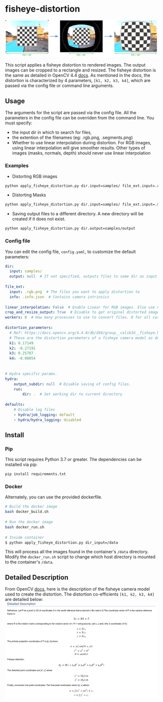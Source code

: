 # fisheye-distortion

![Method](images/fisheye-distort-fig.png)

This script applies a fisheye distortion to rendered images. The output images can be cropped to a
rectangle and resized. The fisheye distortion is the same as detailed in OpenCV 4.4 [docs](https://docs.opencv.org/4.4.0/db/d58/group__calib3d__fisheye.html).
As mentioned in the docs, the distortion is characterized by 4 parameters, `[k1, k2, k3, k4]`, which are 
passed via the config file or command line arguments.

## Usage
The arguments for the script are passed via the config file. All the parameters in the
 config file can be overriden from the command line. You must specify:
 - the input dir in which to
 search for files, 
 - the extention of the filenames (eg: .rgb.png, .segments.png)
 - Whether to use linear interpolation during distortion. For RGB images, using linear interpolation will give 
   smoother results. Other types of images (masks, normals, depth) should never use linear interpolation

### Examples

- Distorting RGB images 
```bash
python apply_fisheye_distortion.py dir.input=samples/ file_ext.input=.rgb.png linear_interpolation=True
```

- Distorting Masks
```bash
python apply_fisheye_distortion.py dir.input=samples/ file_ext.input=.segments.png
```

- Saving output files to a different directory. A new directory will be created if it does not exist.
```bash
python apply_fisheye_distortion.py dir.output=samples/output
```

### Config file
You can edit the config file, `config.yaml`, to customize the default parameters:

```yaml
dir:
  input: samples/
  output: null  # If not specified, outputs files to same dir as input.

file_ext:
  input: .rgb.png  # The files you want to apply distortion to
  info: .info.json  # Contains camera intrinsics

linear_interpolation: False  # Enable Linear for RGB images. Else use nearest-neighbor for masks, normals and depth.
crop_and_resize_output: True  # Disable to get original distorted image. Else output will be of same resolution as input.
workers: 0  # How many processes to use to convert files. 0 for all cores in machine.

distortion_parameters:
  # Ref: https://docs.opencv.org/4.4.0/db/d58/group__calib3d__fisheye.html
  # These are the distortion parameters of a fisheye camera model as defined in the fisheye module of OpenCV 4.4.0
  k1: 0.17149
  k2: -0.27191
  k3: 0.25787
  k4: -0.08054


# Hydra specific params.
hydra:
    output_subdir: null  # Disable saving of config files.
    run:
        dir: .  # Set working dir to current directory

defaults:
    # Disable log files
    - hydra/job_logging: default
    - hydra/hydra_logging: disabled
```

## Install

### Pip
This script requires Python 3.7 or greater. The dependencies can be installed via pip:

```bash
pip install requirements.txt
```

### Docker
Alternately, you can use the provided dockerfile. 

```bash
# Build the docker image
bash docker_build.sh

# Run the docker image
bash docker_run.sh

# Inside container
$ python apply_fisheye_distortion.py dir_input=/data
```

This will process all the images found in the container's `/data` directory. Modify the
`docker_run.sh` script to change which host directory is mounted to the container's `/data`.

## Detailed Description
From OpenCV [docs](https://docs.opencv.org/4.4.0/db/d58/group__calib3d__fisheye.html),
here is the description of the fisheye camera model used to create the distortion. The
distortion co-efficients `[k1, k2, k3, k4]` are detailed below:
![distortion-description](images/fisheye-opencv-description.png)
